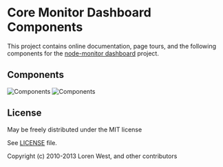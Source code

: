 Core Monitor Dashboard Components
=================================

This project contains online documentation, page tours, and the following components for the [node-monitor dashboard](http://lorenwest.github.io/node-monitor) project.

Components
----------

<img src="http://lorenwest.github.io/node-monitor/img/icons/all_components_1.png" title="Components">
<img src="http://lorenwest.github.io/node-monitor/img/icons/all_components_2.png" title="Components">

License
-------

May be freely distributed under the MIT license

See [LICENSE](https://github.com/lorenwest/core-monitor/blob/master/LICENSE) file.

Copyright (c) 2010-2013 Loren West, and other contributors
